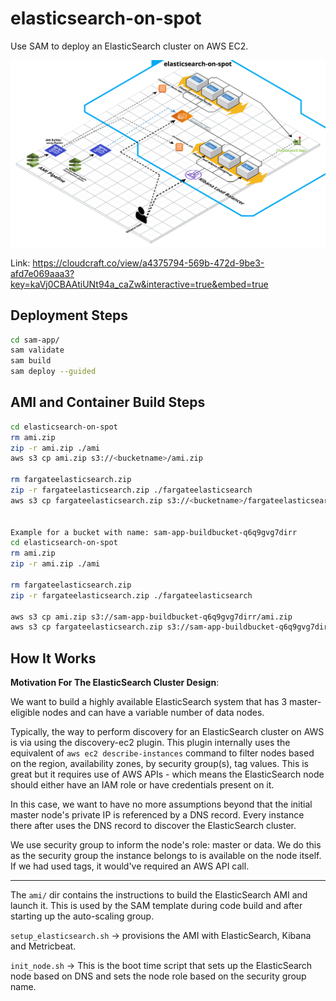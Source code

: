 # elasticsearch-on-spot

Use SAM to deploy an ElasticSearch cluster on AWS EC2.



![Image](elasticsearch-on-spot.png)

Link:
https://cloudcraft.co/view/a4375794-569b-472d-9be3-afd7e069aaa3?key=kaVj0CBAAtiUNt94a_caZw&interactive=true&embed=true



## Deployment Steps

```bash
cd sam-app/
sam validate
sam build
sam deploy --guided
```


## AMI and Container Build Steps

```bash
cd elasticsearch-on-spot
rm ami.zip
zip -r ami.zip ./ami 
aws s3 cp ami.zip s3://<bucketname>/ami.zip

rm fargateelasticsearch.zip
zip -r fargateelasticsearch.zip ./fargateelasticsearch 
aws s3 cp fargateelasticsearch.zip s3://<bucketname>/fargateelasticsearch.zip


Example for a bucket with name: sam-app-buildbucket-q6q9gvg7dirr
cd elasticsearch-on-spot
rm ami.zip
zip -r ami.zip ./ami 

rm fargateelasticsearch.zip
zip -r fargateelasticsearch.zip ./fargateelasticsearch 

aws s3 cp ami.zip s3://sam-app-buildbucket-q6q9gvg7dirr/ami.zip
aws s3 cp fargateelasticsearch.zip s3://sam-app-buildbucket-q6q9gvg7dirr/fargateelasticsearch.zip


```

## How It Works

**Motivation For The ElasticSearch Cluster Design**:

We want to build a highly available ElasticSearch system that has 3 master-eligible nodes and can have a variable number of data nodes.

Typically, the way to perform discovery for an ElasticSearch cluster on AWS is via using the discovery-ec2 plugin. This plugin internally uses the equivalent of `aws ec2 describe-instances` command to filter nodes based on the region, availability zones, by security group(s), tag values. This is great but it requires use of AWS APIs - which means the ElasticSearch node should either have an IAM role or have credentials present on it.

In this case, we want to have no more assumptions beyond that the initial master node's private IP is referenced by a DNS record. Every instance there after uses the DNS record to discover the ElasticSearch cluster.

We use security group to inform the node's role: master or data. We do this as the security group the instance belongs to is available on the node itself. If we had used tags, it would've required an AWS API call.

---

The `ami/` dir contains the instructions to build the ElasticSearch AMI and launch it. This is used by the SAM template during code build and after starting up the auto-scaling group.

`setup_elasticsearch.sh` -> provisions the AMI with ElasticSearch, Kibana and Metricbeat.

`init_node.sh` -> This is the boot time script that sets up the ElasticSearch node based on DNS and sets the node role based on the security group name.

